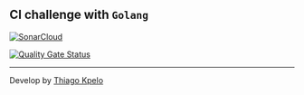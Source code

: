 ## CI challenge with `Golang`

[![SonarCloud](https://sonarcloud.io/images/project_badges/sonarcloud-white.svg)](https://sonarcloud.io/summary/new_code?id=go-ci-challenge)

[![Quality Gate Status](https://sonarcloud.io/api/project_badges/measure?project=go-ci-challenge&metric=alert_status)](https://sonarcloud.io/summary/new_code?id=go-ci-challenge)

---
Develop by [Thiago Kpelo](https://thiagokpelo.dev)
